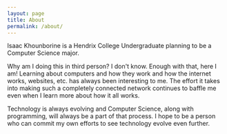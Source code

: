 ```yaml
---
layout: page
title: About
permalink: /about/
---
```


Isaac Khounborine is a Hendrix College Undergraduate planning to be a Computer
Science major.

Why am I doing this in third person? I don't know. Enough with that, here I am!
Learning about computers and how they work and how the internet works, websites, etc.
has always been interesting to me. The effort it takes into making such a completely
connected network continues to baffle me even when I learn more about how it all works.

Technology is always evolving and Computer Science, along with programming, will
always be a part of that process. I hope to be a person who can commit my own
efforts to see technology evolve even further. 
